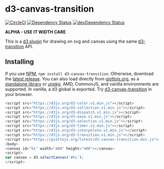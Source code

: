 # d3-canvas-transition

[![CircleCI](https://circleci.com/gh/quantmind/d3-canvas-transition.svg?style=svg)](https://circleci.com/gh/quantmind/d3-canvas-transition)
[![Dependency Status](https://david-dm.org/quantmind/d3-canvas-transition.svg)](https://david-dm.org/quantmind/d3-canvas-transition)
[![devDependency Status](https://david-dm.org/quantmind/d3-canvas-transition/dev-status.svg)](https://david-dm.org/quantmind/d3-canvas-transition#info=devDependencies)

**ALPHA - USE IT WIDTH CARE**

This is a [d3 plugin](https://bost.ocks.org/mike/d3-plugin/) for drawing on
svg and canvas using the same [d3-transition](https://github.com/d3/d3-transition) API.

## Installing

If you use [NPM](https://www.npmjs.com/package/d3-canvas-transition), ``npm install d3-canvas-transition``.
Otherwise, download the [latest release](https://github.com/quantmind/d3-canvas-transition/releases).
You can also load directly from [giottojs.org](https://giottojs.org),
as a [standalone library](https://giottojs.org/latest/d3-canvas-transition.js) or
[unpkg](https://unpkg.com/d3-canvas-transition/).
AMD, CommonJS, and vanilla environments are supported. In vanilla, a d3 global is exported.
Try [d3-canvas-transition](https://runkit.com/npm/d3-canvas-transition) in your browser.
```javascript
<script src="https://d3js.org/d3-color.v1.min.js"></script>
<script src="https://d3js.org/d3-collection.v1.min.js"></script>
<script src="https://d3js.org/d3-dispatch.v1.min.js"></script>
<script src="https://d3js.org/d3-ease.v1.min.js"></script>
<script src="https://d3js.org/d3-selection.v1.min.js"></script>
<script src="https://d3js.org/d3-timer.v1.min.js"></script>
<script src="https://d3js.org/d3-interpolate.v1.min.js"></script>
<script src="https://d3js.org/d3-transition.v1.min.js"></script>
<script src="https://giottojs.org/latest/d3-canvas-transition.min.js"></script>
<body>
<canvas id="hi" width="400" height="400"></canvas>
<script>
var canvas = d3.selectCanvas('#hi');
</script>
```
